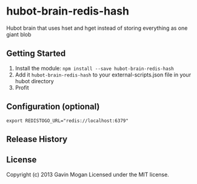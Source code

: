 # hubot-brain-redis-hash

Hubot brain that uses hset and hget instead of storing everything as one giant blob

## Getting Started
1. Install the module: `npm install --save hubot-brain-redis-hash`
2. Add it `hubot-brain-redis-hash` to your external-scripts.json file in your hubot directory
3. Profit

## Configuration (optional)
```
export REDISTOGO_URL="redis://localhost:6379"
```

## Release History

## License
Copyright (c) 2013 Gavin Mogan
Licensed under the MIT license.
